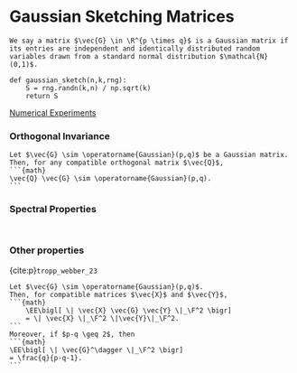 # Gaussian Sketching Matrices



````{prf:definition} Gaussian Matrix
We say a matrix $\vec{G} \in \R^{p \times q}$ is a Gaussian matrix if its entries are independent and identically distributed random variables drawn from a standard normal distribution $\mathcal{N}(0,1)$.
````


````{code}
def gaussian_sketch(n,k,rng):
    S = rng.randn(k,n) / np.sqrt(k)
    return S
````
[Numerical Experiments](./which-sketch-should-i-use.ipynb)


### Orthogonal Invariance

````{prf:proposition} Orthogonal Invariance
Let $\vec{G} \sim \operatorname{Gaussian}(p,q)$ be a Gaussian matrix. 
Then, for any compatible orthogonal matrix $\vec{Q}$,
```{math}
\vec{Q} \vec{G} \sim \operatorname{Gaussian}(p,q).
```
````

### Spectral Properties

````{prf:proposition} Eigenvalue bounds
````

````{prf:theorem} Gaussian Subspace Embedding
````


### Other properties

{cite:p}`tropp_webber_23`


````{prf:proposition}
Let $\vec{G} \sim \operatorname{Gaussian}(p,q)$. 
Then, for compatible matrices $\vec{X}$ and $\vec{Y}$, 
```{math}
    \EE\bigl[ \| \vec{X} \vec{G} \vec{Y} \|_\F^2 \bigr]
    = \| \vec{X} \|_\F^2 \|\vec{Y}\|_\F^2.        
```
Moreover, if $p-q \geq 2$, then 
```{math}
\EE\bigl[ \| \vec{G}^\dagger \|_\F^2 \bigr]
= \frac{q}{p-q-1}.
```
````

